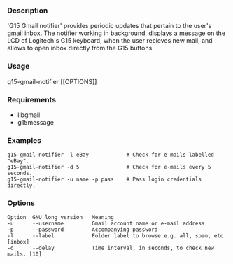 ### Description

'G15 Gmail notifier' provides periodic updates that pertain to the user's gmail inbox. The notifier working in background, displays a message on the LCD of Logitech's G15 keyboard, when the user recieves new mail, and allows to open inbox directly from the G15 buttons.

### Usage

g15-gmail-notifier [[OPTIONS]]

### Requirements

- libgmail
- g15message

### Examples

    g15-gmail-notifier -l eBay            # Check for e-mails labelled "eBay".
    g15-gmail-notifier -d 5               # Check for e-mails every 5 seconds.
    g15-gmail-notifier -u name -p pass    # Pass login credentials directly.

### Options

    Option  GNU long version   Meaning
    -u      --username         Gmail account name or e-mail address
    -p      --password         Accompanying password
    -l      --label            Folder label to browse e.g. all, spam, etc. [inbox]
    -d      --delay            Time interval, in seconds, to check new mails. [10]

